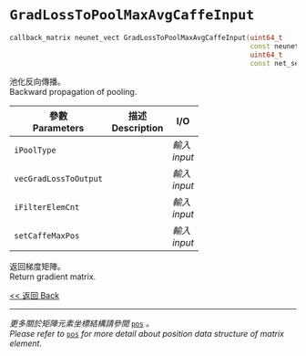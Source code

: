 # `GradLossToPoolMaxAvgCaffeInput`

```c++
callback_matrix neunet_vect GradLossToPoolMaxAvgCaffeInput(uint64_t                     iPoolType,
                                                           const neunet_vect            &vecGradLossToOutput,
                                                           uint64_t                     iFilterElemCnt,
                                                           const net_set<net_list<pos>> &setCaffeMaxPos)
```

池化反向傳播。\
Backward propagation of pooling.

參數<br>Parameters|描述<br>Description|I/O
-|-|-
`iPoolType`|<br>|*輸入<br>input*
`vecGradLossToOutput`|<br>|*輸入<br>input*
`iFilterElemCnt`|<br>|*輸入<br>input*
`setCaffeMaxPos`|<br>|*輸入<br>input*

返回梯度矩陣。\
Return gradient matrix.

[<< 返回 Back](cover.md)

---

*更多關於矩陣元素坐標結構請參閲* [`pos`](../../MatrixCalculation/pos.md) *。*\
*Please refer to* [`pos`](../../MatrixCalculation/pos.md) *for more detail about position data structure of matrix element.*
